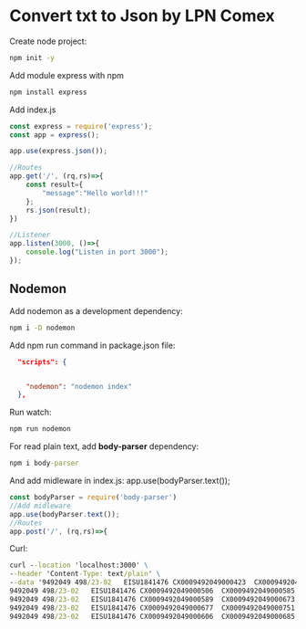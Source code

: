 # Convert txt to Json by LPN Comex

Create node project:

```cmd
npm init -y
```

Add module express with npm

```cmd
npm install express
````

Add index.js

```js
const express = require('express');
const app = express();

app.use(express.json());

//Routes
app.get('/', (rq,rs)=>{
    const result={
        "message":"Hello world!!!"
    };
    rs.json(result);
})

//Listener
app.listen(3000, ()=>{
    console.log("Listen in port 3000");
});
```

## Nodemon
Add nodemon as a development dependency:
```cmd
npm i -D nodemon
```

Add npm run command in package.json file:
```json
  "scripts": {


    "nodemon": "nodemon index"
  },
```

Run watch:

```cmd
npm run nodemon
```

For read plain text, add **body-parser** dependency:

```cmd
npm i body-parser
```

And add midleware in index.js: app.use(bodyParser.text());


```js
const bodyParser = require('body-parser')
//Add midleware
app.use(bodyParser.text());
//Routes
app.post('/', (rq,rs)=>{
```

Curl:

```cmd
curl --location 'localhost:3000' \
--header 'Content-Type: text/plain' \
--data '9492049	498/23-02	EISU1841476	CX0009492049000423	CX0009492049000502	20362241		80	1
9492049	498/23-02	EISU1841476	CX0009492049000506	CX0009492049000585	20362242		80	1
9492049	498/23-02	EISU1841476	CX0009492049000589	CX0009492049000673	20362336		85	1
9492049	498/23-02	EISU1841476	CX0009492049000677	CX0009492049000751	20362337		75	1
9492049	498/23-02	EISU1841476	CX0009492049000606	CX0009492049000685	20362242		80	4'
```


